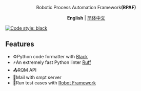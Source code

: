 <p align='center'>
Robotic Process Automation Framework<b>(RPAF)</b><br>
</p>

<p align='center'>
<b>English</b> | <a href="https://github.com/antfu/vitesse/blob/main/README.zh-cn.md">简体中文</a>
</p>

[![Code style: black](https://img.shields.io/badge/code%20style-black-000000.svg)](https://github.com/psf/black)


## Features
- ⚙️Python code formatter with [Black](https://black.readthedocs.io/en/stable/)
- ⚡️An extremely fast Python linter [Ruff](https://beta.ruff.rs/docs/)
- 📤RQM API
- 📧Mail with smpt server
- 🤖Run test cases with [Robot Framework](https://robotframework.org/)